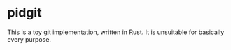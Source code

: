 # pidgit

This is a toy git implementation, written in Rust. It is unsuitable for
basically every purpose.

